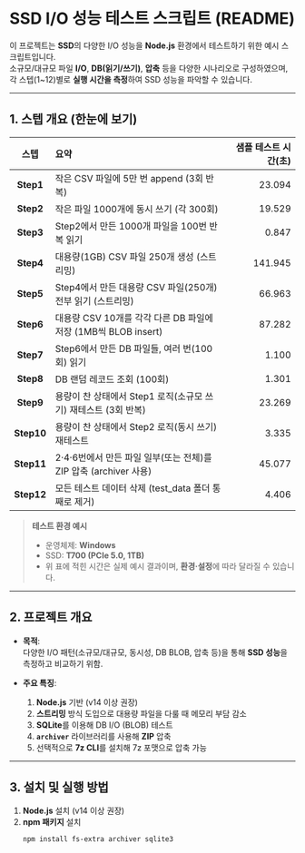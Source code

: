 # SSD I/O 성능 테스트 스크립트 (README)

이 프로젝트는 **SSD**의 다양한 I/O 성능을 **Node.js** 환경에서 테스트하기 위한 예시 스크립트입니다.  
소규모/대규모 파일 **I/O**, **DB(읽기/쓰기)**, **압축** 등을 다양한 시나리오로 구성하였으며,  
각 스텝(1~12)별로 **실행 시간을 측정**하여 SSD 성능을 파악할 수 있습니다.

---

## 1. 스텝 개요 (한눈에 보기)

| 스텝  | 요약                                                         | 샘플 테스트 시간(초) |
|:----:|:-------------------------------------------------------------|---------------------:|
| **Step1**  | 작은 CSV 파일에 5만 번 append (3회 반복)                               | 23.094               |
| **Step2**  | 작은 파일 1000개에 동시 쓰기 (각 300회)                                  | 19.529               |
| **Step3**  | Step2에서 만든 1000개 파일을 100번 반복 읽기                            | 0.847                |
| **Step4**  | 대용량(1GB) CSV 파일 250개 생성 (스트리밍)                              | 141.945              |
| **Step5**  | Step4에서 만든 대용량 CSV 파일(250개) 전부 읽기 (스트리밍)              | 66.963               |
| **Step6**  | 대용량 CSV 10개를 각각 다른 DB 파일에 저장 (1MB씩 BLOB insert)           | 87.282               |
| **Step7**  | Step6에서 만든 DB 파일들, 여러 번(100회) 읽기                           | 1.100                |
| **Step8**  | DB 랜덤 레코드 조회 (100회)                                            | 1.301                |
| **Step9**  | 용량이 찬 상태에서 Step1 로직(소규모 쓰기) 재테스트 (3회 반복)           | 23.269               |
| **Step10** | 용량이 찬 상태에서 Step2 로직(동시 쓰기) 재테스트                        | 3.335                |
| **Step11** | 2·4·6번에서 만든 파일 일부(또는 전체)를 ZIP 압축 (archiver 사용)         | 45.077               |
| **Step12** | 모든 테스트 데이터 삭제 (test_data 폴더 통째로 제거)                    | 4.406                |

> **테스트 환경 예시**  
> - 운영체제: **Windows**  
> - SSD: **T700 (PCIe 5.0, 1TB)**  
> - 위 표에 적힌 시간은 실제 예시 결과이며, **환경·설정**에 따라 달라질 수 있습니다.

---

## 2. 프로젝트 개요

- **목적**:  
  다양한 I/O 패턴(소규모/대규모, 동시성, DB BLOB, 압축 등)을 통해 **SSD 성능**을 측정하고 비교하기 위함.

- **주요 특징**:
  1. **Node.js** 기반 (v14 이상 권장)  
  2. **스트리밍** 방식 도입으로 대용량 파일을 다룰 때 메모리 부담 감소  
  3. **SQLite**를 이용해 DB I/O (BLOB) 테스트  
  4. **`archiver`** 라이브러리를 사용해 **ZIP** 압축  
  5. 선택적으로 **7z CLI**를 설치해 7z 포맷으로 압축 가능

---

## 3. 설치 및 실행 방법

1. **Node.js** 설치 (v14 이상 권장)  
2. **npm 패키지** 설치  
   ```bash
   npm install fs-extra archiver sqlite3
